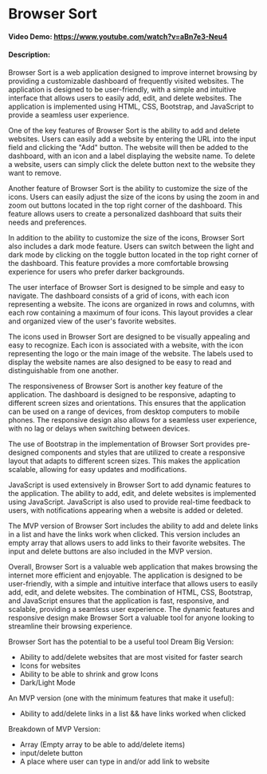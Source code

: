 # Browser Sort
#### Video Demo:  <https://www.youtube.com/watch?v=aBn7e3-Neu4>
#### Description:
   Browser Sort is a web application designed to improve internet browsing by providing a customizable dashboard of frequently visited websites. The application is designed to be user-friendly, with a simple and intuitive interface that allows users to easily add, edit, and delete websites. The application is implemented using HTML, CSS, Bootstrap, and JavaScript to provide a seamless user experience.

   One of the key features of Browser Sort is the ability to add and delete websites. Users can easily add a website by entering the URL into the input field and clicking the "Add" button. The website will then be added to the dashboard, with an icon and a label displaying the website name. To delete a website, users can simply click the delete button next to the website they want to remove.

  Another feature of Browser Sort is the ability to customize the size of the icons. Users can easily adjust the size of the icons by using the zoom in and zoom out buttons located in the top right corner of the dashboard. This feature allows users to create a personalized dashboard that suits their needs and preferences.

   In addition to the ability to customize the size of the icons, Browser Sort also includes a dark mode feature. Users can switch between the light and dark mode by clicking on the toggle button located in the top right corner of the dashboard. This feature provides a more comfortable browsing experience for users who prefer darker backgrounds.

   The user interface of Browser Sort is designed to be simple and easy to navigate. The dashboard consists of a grid of icons, with each icon representing a website. The icons are organized in rows and columns, with each row containing a maximum of four icons. This layout provides a clear and organized view of the user's favorite websites.

   The icons used in Browser Sort are designed to be visually appealing and easy to recognize. Each icon is associated with a website, with the icon representing the logo or the main image of the website. The labels used to display the website names are also designed to be easy to read and distinguishable from one another.

   The responsiveness of Browser Sort is another key feature of the application. The dashboard is designed to be responsive, adapting to different screen sizes and orientations. This ensures that the application can be used on a range of devices, from desktop computers to mobile phones. The responsive design also allows for a seamless user experience, with no lag or delays when switching between devices.

   The use of Bootstrap in the implementation of Browser Sort provides pre-designed components and styles that are utilized to create a responsive layout that adapts to different screen sizes. This makes the application scalable, allowing for easy updates and modifications.

   JavaScript is used extensively in Browser Sort to add dynamic features to the application. The ability to add, edit, and delete websites is implemented using JavaScript. JavaScript is also used to provide real-time feedback to users, with notifications appearing when a website is added or deleted.

   The MVP version of Browser Sort includes the ability to add and delete links in a list and have the links work when clicked. This version includes an empty array that allows users to add links to their favorite websites. The input and delete buttons are also included in the MVP version.

   Overall, Browser Sort is a valuable web application that makes browsing the internet more efficient and enjoyable. The application is designed to be user-friendly, with a simple and intuitive interface that allows users to easily add, edit, and delete websites. The combination of HTML, CSS, Bootstrap, and JavaScript ensures that the application is fast, responsive, and scalable, providing a seamless user experience. The dynamic features and responsive design make Browser Sort a valuable tool for anyone looking to streamline their browsing experience.

Browser Sort has the potential to be a useful tool
Dream Big Version:

- Ability to add/delete websites that are most visited for faster search
- Icons for websites 
- Ability to be able to shrink and grow Icons
- Dark/Light Mode


An MVP version (one with the minimum features that make it useful): 

- Ability to add/delete links in a list && have links worked when clicked

Breakdown of MVP Version:

- Array (Empty array to be able to add/delete items)
- input/delete button
- A place where user can type in and/or add link to website 



